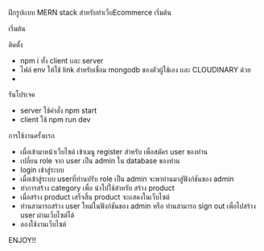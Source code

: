 ฝึกรูปเเบบ MERN stack สำหรับทำเว็บEcommerce เริ่มต้น

เริ่มต้น

ติดตั้ง 
 - npm i ทั้ง client เเละ server
 - ไฟล์ env ให้ใช้ link สำหรับเชื่อม mongodb ของตัวผู้ใช้เอง เเละ CLOUDINARY ด้วย
 - 
รันโปรเจค
 - server ใช้คำสั่ง npm start
 - client ใช้ npm run dev
   
การใช้งานครั้งเเรก
 - เมื่อเข้ามาหน้าเว็บไซต์ เข้าเมนู register สำหรับ เพื่อสมัคร user ของท่าน
 - เปลี่ยน role จาก user เป็น admin ใน database ของท่าน
 - login เข้าสู่ระบบ
 - เมื่อเข้าสู่ระบบ userที่ท่านปรับ role เป็น admin จะพาท่านมาสู่ฟังก์ชันของ admin
 - ทำการสร้าง category เพื่อ นำไปใช้สำหรับ สร้าง product
 - เมื่อสร้าง product เสร็จสิ้น product จะเเสดงในเว็บไซต์
 - ท่านสามารถสร้าง user ใหม่ในฟังก์ชันของ admin หรือ ท่านสามารถ sign out เพื่อไปสร้าง user ผ่านเว็บไซต์ได้
 - ลองใช้งานเว็บไซต์

ENJOY!!
